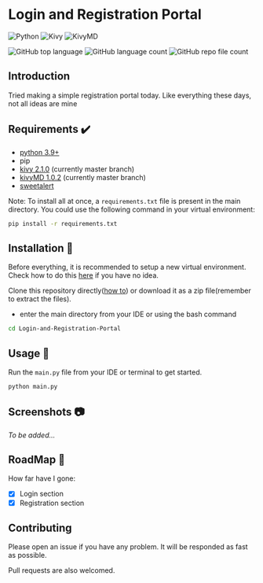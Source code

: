 # Login and Registration Portal
![Python](https://img.shields.io/badge/python-3.8%2B-orange)
![Kivy](https://img.shields.io/badge/kivy-2.1.0-green)
![KivyMD](https://img.shields.io/badge/kivymd-1.0.2-yellowgreen)

![GitHub top language](https://img.shields.io/github/languages/top/ndonkoHenri/Login-and-Registration-Portal)
![GitHub language count](https://img.shields.io/github/languages/count/ndonkoHenri/Login-and-Registration-Portal)
![GitHub repo file count](https://img.shields.io/github/directory-file-count/ndonkoHenri/Login-and-Registration-Portal?color=ry)


## Introduction 
Tried making a simple registration portal today. Like everything these days, not all ideas are mine


## Requirements :heavy_check_mark:
* [python 3.9+](https://www.python.org/)
* pip
* [kivy 2.1.0](https://github.com/kivy/kivy) (currently master branch)
* [kivyMD 1.0.2](https://github.com/kivymd/KivyMD) (currently master branch)
* [sweetalert](https://github.com/kivymd-extensions/sweetalert)

Note: To install all at once, a `requirements.txt` file is present in the main directory. You could use the following command in your virtual environment:
```bash
pip install -r requirements.txt
```



## Installation :memo:
Before everything, it is recommended to setup a new virtual environment. Check how to do this [here](https://gist.github.com/dreamorosi/e2947827e5de92b69df68c88475eba38) if you have no idea.

Clone this repository directly([how to](https://docs.github.com/en/repositories/creating-and-managing-repositories/cloning-a-repository)) or download it as a zip file(remember to extract the files). 

* enter the main directory from your IDE or using the bash command
```bash
cd Login-and-Registration-Portal
```

## Usage :memo:
Run the `main.py` file from your IDE or terminal to get started.
```bash
python main.py
```
## Screenshots :camera:
_To be added..._


## RoadMap :dart:
How far have I gone:
- [x] Login section
- [x] Registration section

## Contributing
Please open an issue if you have any problem. It will be responded as fast as possible.

Pull requests are also welcomed.
